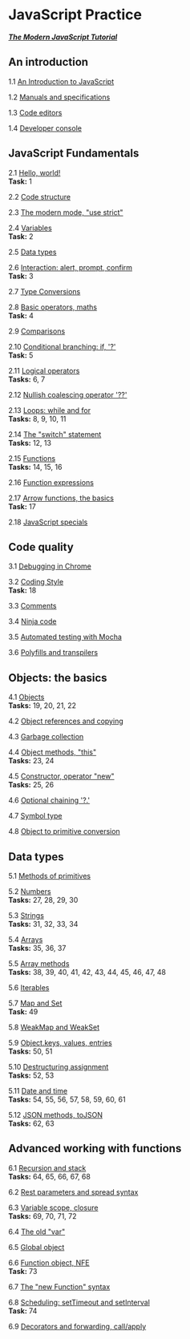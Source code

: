 # JavaScript Practice 
***[The Modern JavaScript Tutorial](https://javascript.info/)***

## An introduction

1.1 [An Introduction to JavaScript](https://javascript.info/intro)    

1.2 [Manuals and specifications](https://javascript.info/manuals-specifications)    

1.3 [Code editors](https://javascript.info/code-editors)    

1.4 [Developer console](https://javascript.info/devtools)   

## JavaScript Fundamentals

2.1 [Hello, world!](https://javascript.info/hello-world)      
__Task:__ 1

2.2 [Code structure](https://javascript.info/structure)   

2.3 [The modern mode, "use strict"](https://javascript.info/strict-mode)    

2.4 [Variables](https://javascript.info/variables)    
__Task:__ 2

2.5 [Data types](https://javascript.info/types)   

2.6 [Interaction: alert, prompt, confirm](https://javascript.info/alert-prompt-confirm)   
__Task:__ 3

2.7 [Type Conversions](https://javascript.info/type-conversions)    

2.8 [Basic operators, maths](https://javascript.info/operators)   
__Task:__ 4

2.9 [Comparisons](https://javascript.info/comparison)   

2.10 [Conditional branching: if, '?'](https://javascript.info/ifelse)   
__Task:__ 5

2.11 [Logical operators](https://javascript.info/logical-operators)   
__Tasks:__ 6, 7

2.12 [Nullish coalescing operator '??'](https://javascript.info/nullish-coalescing-operator)    

2.13 [Loops: while and for](https://javascript.info/while-for)    
__Tasks:__ 8, 9, 10, 11

2.14 [The "switch" statement](https://javascript.info/switch)   
__Tasks:__ 12, 13

2.15 [Functions](https://javascript.info/function-basics)   
__Tasks:__ 14, 15, 16

2.16 [Function expressions](https://javascript.info/function-expressions)   

2.17 [Arrow functions, the basics](https://javascript.info/arrow-functions-basics)    
__Task:__ 17

2.18 [JavaScript specials](https://javascript.info/javascript-specials)   

## Code quality

3.1 [Debugging in Chrome](https://javascript.info/debugging-chrome)   

3.2 [Coding Style](https://javascript.info/coding-style)    
__Task:__ 18

3.3 [Comments](https://javascript.info/comments)    

3.4 [Ninja code](https://javascript.info/ninja-code)    

3.5 [Automated testing with Mocha](https://javascript.info/testing-mocha)   

3.6 [Polyfills and transpilers](https://javascript.info/polyfills)    

## Objects: the basics

4.1 [Objects](https://javascript.info/object)   
__Tasks:__ 19, 20, 21, 22

4.2 [Object references and copying](https://javascript.info/object-copy)

4.3 [Garbage collection](https://javascript.info/garbage-collection)

4.4 [Object methods, "this"](https://javascript.info/object-methods)    
__Tasks:__ 23, 24

4.5 [Constructor, operator "new"](https://javascript.info/constructor-new)    
__Tasks:__ 25, 26

4.6 [Optional chaining '?.'](https://javascript.info/optional-chaining)

4.7 [Symbol type](https://javascript.info/symbol)

4.8 [Object to primitive conversion](https://javascript.info/object-toprimitive)

## Data types

5.1 [Methods of primitives](https://javascript.info/primitives-methods)

5.2 [Numbers](https://javascript.info/number)   
__Tasks:__ 27, 28, 29, 30

5.3 [Strings](https://javascript.info/string)   
__Tasks:__ 31, 32, 33, 34

5.4 [Arrays](https://javascript.info/array)   
__Tasks:__ 35, 36, 37

5.5 [Array methods](https://javascript.info/array-methods)   
__Tasks:__ 38, 39, 40, 41, 42, 43, 44, 45, 46, 47, 48

5.6 [Iterables](https://javascript.info/iterable)   

5.7 [Map and Set](https://javascript.info/map-set)   
__Task:__ 49

5.8 [WeakMap and WeakSet](https://javascript.info/weakmap-weakset)   

5.9 [Object.keys, values, entries](https://javascript.info/keys-values-entries)   
__Tasks:__ 50, 51

5.10 [Destructuring assignment](https://javascript.info/destructuring-assignment)   
__Tasks:__ 52, 53

5.11 [Date and time](https://javascript.info/date)   
__Tasks:__ 54, 55, 56, 57, 58, 59, 60, 61

5.12 [JSON methods, toJSON](https://javascript.info/json)   
__Tasks:__ 62, 63

## Advanced working with functions

6.1 [Recursion and stack](https://javascript.info/recursion)   
__Tasks:__ 64, 65, 66, 67, 68

6.2 [Rest parameters and spread syntax](https://javascript.info/rest-parameters-spread)   

6.3 [Variable scope, closure](https://javascript.info/closure)   
__Tasks:__ 69, 70, 71, 72

6.4 [The old "var"](https://javascript.info/var)   

6.5 [Global object](https://javascript.info/global-object)   

6.6 [Function object, NFE](https://javascript.info/function-object)   
__Task:__ 73

6.7 [The "new Function" syntax](https://javascript.info/new-function)   

6.8 [Scheduling: setTimeout and setInterval](https://javascript.info/settimeout-setinterval)   
__Task:__ 74

6.9 [Decorators and forwarding, call/apply](https://javascript.info/new-function)     
